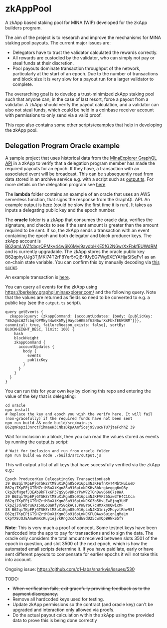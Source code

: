 # zkAppPool
A zkApp based staking pool for MINA (WIP) developed for the zkApp builders program.

The aim of the project is to research and improve the mechanisms for MINA staking pool payouts. The current major issues are:

* Delegators have to trust the validator calculated the rewards correctly.
* All rewards are custodied by the validator, who can simply not pay or steal funds at their discretion.
* Pool payouts dominate transaction throughput of the network, particularly at the start of an epoch. Due to the number of transactions and block size it is very slow for a payout run for a larger validator to complete.

The overarching goal is to develop a trust-minimized zkApp staking pool such that anyone can, in the case of last resort, force a payout from a validator. A zkApp should verify the payout calculation, and a validator can also not steal funds, which could be held in a coinbase receiver account with permissions to only send via a valid proof.

This repo also contains some other scripts/examples that help in developing the zkApp pool.

## Delegation Program Oracle example
A sample project that uses historical data from the [MinaExplorer GraphQL API](https://berkeley.graphql.minaexplorer.com/) in a zkApp to verify that a delegation program member has made the required payouts for an epoch. If they have, a transaction with an associated event will be broadcast. This can be subsequently read from data stored in an archive service e.g. with a script such as [output.ts](https://github.com/garethtdavies/zkAppPool/blob/main/oracle/src/output.ts). For more details on the delegation program see [here](https://docs.minaprotocol.com/node-operators/foundation-delegation-program).

The **lambda** folder contains an example of an oracle that uses an AWS serverless function, that signs the response from the GraphQL API. An example output is [here](https://xiyh2rxrqdnbv3jeaiscukkngi0rkili.lambda-url.us-west-2.on.aws/?publicKey=B62qpBVRzjqFcbzMk3JAFdjruMAoqdHyHiE9XNyshZ5NjGo2gY7CxZz&epoch=38) (could be slow the first time it is run). It takes as inputs a delegating public key and the epoch number.

The **oracle** folder is a zkApp that consumes the oracle data, verifies the signature, and checks to see if the sent amount is greater than the amount required to be sent. If so, the zkApp sends a transaction with an event containing the epoch and both delegator and block producer keys. The zkApp account is [B62qmLWZfcbqrQPMky44w6K6Myj9aydbHKE5fG2N6wrXxFbkfEUWdRM](https://berkeley.minaexplorer.com/wallet/B62qmLWZfcbqrQPMky44w6K6Myj9aydbHKE5fG2N6wrXxFbkfEUWdRM) and is currently upgradable. The zkApp stores the oracle public key B62qphyUJg3TjMKi74T2rF8Yer5rQjBr1UyEG7Wg9XEYAHjaSiSqFv1 as an on-chain state variable. You can confirm this by manually decoding via [this script](https://github.com/garethtdavies/zkAppPool/blob/main/oracle/src/debug-events.ts).

An example transaction is [here](https://berkeley.minaexplorer.com/transaction/CkpZUfHgefJ3EAb9kFTx6P37qSy6vBRcYPwW72TGnDwv66K67s8WA).

You can query all events for the zkApp using https://berkeley.graphql.minaexplorer.com/ and the following query. Note that the values are returned as fields so need to be converted to e.g. a public key (see the `output.ts` script).

```gql
query getEvents {
  zkapps(query: {zkappCommand: {accountUpdates: {body: {publicKey: "B62qmLWZfcbqrQPMky44w6K6Myj9aydbHKE5fG2N6wrXxFbkfEUWdRM"}}}, canonical: true, failureReason_exists: false}, sortBy: BLOCKHEIGHT_DESC, limit: 100) {
    hash
    blockHeight
    zkappCommand {
      accountUpdates {
        body {
          events
          publicKey
        }
      }
    }
  }
}
```

You can run this for your own key by cloning this repo and entering the value of the key that is delegating:

```
cd oracle
npm install
# Replace the key and epoch you wish the verify here. It will fail (non-gracefully) if the required funds have not been sent
npm run build && node build/src/main.js B62qmRapzi3nrctTihmaeH3CNbsDkpAAmf5osj9SvucNTU7jteFchhZ 39
```

Wait for inclusion in a block, then you can read the values stored as events by running the [output.ts](https://github.com/garethtdavies/zkAppPool/blob/main/oracle/src/output.ts) script:

```
# Wait for inclusion and run from oracle folder
npm run build && node ./build/src/output.js
```

This will output a list of all keys that have sucessfully verified via the zkApp e.g.:

```
Epoch ProducerKey DelegatingKey TransactionHash
39 B62qiTKpEPjGTSHZrtM8uXiKgn8So916pLmNJKFWfnXvT4MbtHuiueD B62qiTKpEPjGTSHZrtM8uXiKgn8So916pLmNJKHv8hkrgAeqqq6mQ8y CkpZUfHgefJ3EAb9kFTx6P37qSy6vBRcYPwW72TGnDwv66K67s8WA
39 B62qiTKpEPjGTSHZrtM8uXiKgn8So916pLmNJKFVF255aw3TH4C1Cca B62qiTKpEPjGTSHZrtM8uXiKgn8So916pLmNJKG3b5HvLEwBjng3UdF CkpZjJd7Wbru6Xz5nLoQaKfyV58qkACsJPWBroC7cHMXkmKQwicMF
38 B62qiTKpEPjGTSHZrtM8uXiKgn8So916pLmNJKG1niy2McyztRhv98f B62qiTKpEPjGTSHZrtM8uXiKgn8So916pLmNJKFUQAwx6uiqn1gMaLm CkpYX9JQJEAmwKmKcKuy1ej7kRng3cdAGdE8dU25cwmQpBHNkSSfY
```

**Note**: This is very much a proof of concept. Some testnet keys have been hardcoded into the app to pay for transactions and to sign the data. The oracle only considers the total amount received between slots 3501 of the epoch in question, and slot 3500 of the next epoch, which is how the automated email scripts determine it. If you have paid late, early or have sent different payouts to compensate for earlier epochs it will not take this into account.

Ongoing issue: https://github.com/o1-labs/snarkyjs/issues/530

TODO: 

* ~~When verification fails, exit gracefully providing feedback as to the payment discrepancy.~~
* Remove all hardcoded keys used for testing.
* Update zkApp permissions so the contract (and oracle key) can't be upgraded and interaction only allowed via proofs.
* Do the actual payout calculation within the zkApp using the provided data to prove this is being done correctly
